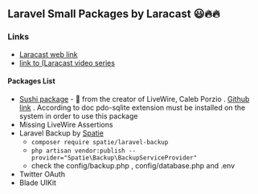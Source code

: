 ## Laravel Small Packages by Laracast  😃🔥🔥


### Links 
- [Laracast web link](https://laracasts.com)
- [link to (Laracast video series](https://laracasts.com/series/small-laravel-packages-big-impact/episodes/2)




#### Packages List


- [Sushi package](https://usesushi.dev/) - 🍣 from the creator of LiveWire, Caleb Porzio . [Github link](https://github.com/calebporzio/sushi) . According to doc pdo-sqlite extension must be installed on the system in order to use this package
- Missing LiveWire Assertions
- Laravel Backup by [Spatie](https://spatie.be/docs/laravel-backup/v8/installation-and-setup)
    - `composer require spatie/laravel-backup`
    - `php artisan vendor:publish --provider="Spatie\Backup\BackupServiceProvider"`
    - check the config/backup.php , config/database.php and .env
- Twitter OAuth
- Blade UIKit

